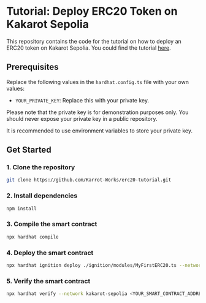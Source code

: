 # Tutorial: Deploy ERC20 Token on Kakarot Sepolia

This repository contains the code for the tutorial on how to deploy an ERC20 token on Kakarot Sepolia. You could find the tutorial [here](https://medium.com/kakarot-zkevm/tutorial-deploy-your-first-erc-20-token-on-kakarot-4d847fc0a9b6).

## Prerequisites

Replace the following values in the `hardhat.config.ts` file with your own values:

- `YOUR_PRIVATE_KEY`: Replace this with your private key.

Please note that the private key is for demonstration purposes only. You should never expose your private key in a public repository.

It is recommended to use environment variables to store your private key. 

## Get Started

### 1. Clone the repository

```bash
git clone https://github.com/Karrot-Works/erc20-tutorial.git
```

### 2. Install dependencies

```bash
npm install
```

### 3. Compile the smart contract

```bash
npx hardhat compile
```

### 4. Deploy the smart contract

```bash
npx hardhat ignition deploy ./ignition/modules/MyFirstERC20.ts --network kakarot-sepolia
```

### 5. Verify the smart contract

```bash
npx hardhat verify --network kakarot-sepolia <YOUR_SMART_CONTRACT_ADDRESS> 
```


